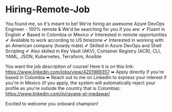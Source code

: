 # Hiring-Remote-Job
You found me, so it's meant to be! We're hiring an awesome Azure DevOps Engineer  - 100% remote &
We'd be searching for you if you are:
✔ Fluent in English
✔ Based in Colombia or Mexico
✔ Interested in remote opportunities
✔ Available to work according to US timezone
✔ Interested in working with an American company (howdy mate)
✔ Skilled in Azure DevOps and Shell Scripting
✔ Also skilled in Key Vault (AKV), Container Registry (ACR), CLI, YAML, JSON, Kubernetes, Terraform, Ansible

You want the job description of course! Here it is on this link: https://www.linkedin.com/jobs/view/4201989357
➥ Apply directly if you're based in Colombia
➥ Reach out to me on LinkedIn to express your interest if you're in Mexico (if you apply, the system will automatically reject your profile as you're outside the country that is Colombia): https://www.linkedin.com/in/rayane-el-medawar/

Excited to welcome you onboard champion!
